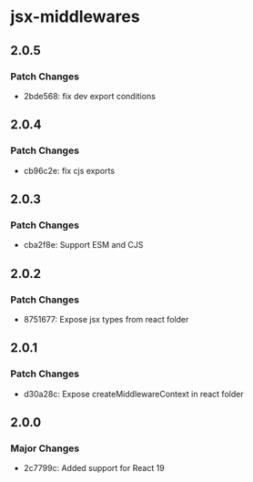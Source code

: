 # jsx-middlewares

## 2.0.5

### Patch Changes

- 2bde568: fix dev export conditions

## 2.0.4

### Patch Changes

- cb96c2e: fix cjs exports

## 2.0.3

### Patch Changes

- cba2f8e: Support ESM and CJS

## 2.0.2

### Patch Changes

- 8751677: Expose jsx types from react folder

## 2.0.1

### Patch Changes

- d30a28c: Expose createMiddlewareContext in react folder

## 2.0.0

### Major Changes

- 2c7799c: Added support for React 19
